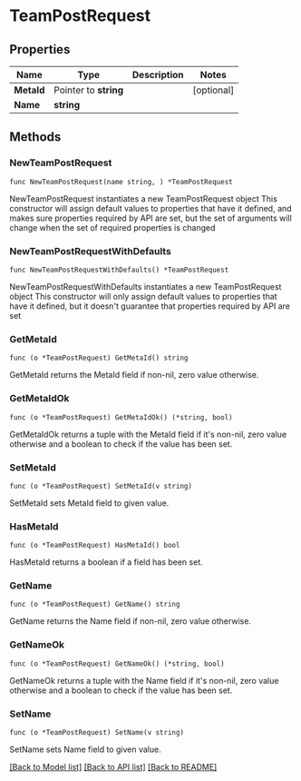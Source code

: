# TeamPostRequest

## Properties

Name | Type | Description | Notes
------------ | ------------- | ------------- | -------------
**MetaId** | Pointer to **string** |  | [optional] 
**Name** | **string** |  | 

## Methods

### NewTeamPostRequest

`func NewTeamPostRequest(name string, ) *TeamPostRequest`

NewTeamPostRequest instantiates a new TeamPostRequest object
This constructor will assign default values to properties that have it defined,
and makes sure properties required by API are set, but the set of arguments
will change when the set of required properties is changed

### NewTeamPostRequestWithDefaults

`func NewTeamPostRequestWithDefaults() *TeamPostRequest`

NewTeamPostRequestWithDefaults instantiates a new TeamPostRequest object
This constructor will only assign default values to properties that have it defined,
but it doesn't guarantee that properties required by API are set

### GetMetaId

`func (o *TeamPostRequest) GetMetaId() string`

GetMetaId returns the MetaId field if non-nil, zero value otherwise.

### GetMetaIdOk

`func (o *TeamPostRequest) GetMetaIdOk() (*string, bool)`

GetMetaIdOk returns a tuple with the MetaId field if it's non-nil, zero value otherwise
and a boolean to check if the value has been set.

### SetMetaId

`func (o *TeamPostRequest) SetMetaId(v string)`

SetMetaId sets MetaId field to given value.

### HasMetaId

`func (o *TeamPostRequest) HasMetaId() bool`

HasMetaId returns a boolean if a field has been set.

### GetName

`func (o *TeamPostRequest) GetName() string`

GetName returns the Name field if non-nil, zero value otherwise.

### GetNameOk

`func (o *TeamPostRequest) GetNameOk() (*string, bool)`

GetNameOk returns a tuple with the Name field if it's non-nil, zero value otherwise
and a boolean to check if the value has been set.

### SetName

`func (o *TeamPostRequest) SetName(v string)`

SetName sets Name field to given value.



[[Back to Model list]](../README.md#documentation-for-models) [[Back to API list]](../README.md#documentation-for-api-endpoints) [[Back to README]](../README.md)


